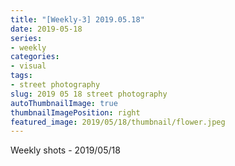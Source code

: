 ```yaml
---
title: "[Weekly-3] 2019.05.18"
date: 2019-05-18
series:
- weekly
categories:
- visual
tags:
- street photography
slug: 2019 05 18 street photography
autoThumbnailImage: true
thumbnailImagePosition: right
featured_image: 2019/05/18/thumbnail/flower.jpeg
---
```


Weekly shots - 2019/05/18
<!--more-->